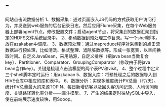 # -
网站点击流数据分析
1、数据采集：通过页面嵌入JS代码的方式获取用户访问行为，并发送到web服务的后台记录日志。然后应用Flume采集，在每个Web服务器上部署agent节点，修改配置文件；启动agent节点，将采集到的数据汇聚到指定的HDFS文件系统目录中。
2、移动数据到预处理工作目录。写一个shell脚本。放在azakaban中调度。
3、数据预处理：通过mapreduce程序对采集到的点击流数据进行预处理，比如清洗、格式整理、滤除脏数据等。形成一张宽表，以空间换取时间。自定义JavaBean，采用贴源，自定义排序（把java bean当做复合key）、Partitioner、Comparator、GroupingComparator（修改由于将java bean当作key）。关键是梳理点击流模型的两个表PV和visit。
4、整个过程中定义三个shell脚本定时运行：用azkaban
5、数据入库：将预处理之后的数据导入到HIVE仓库中相应的库和表中。
6、数据分析：实现多维度统计PV总量（时/天）、统计PV总量最大的来源TOP N、每日新增访客以及回头客访问记录、人均访问频度、关键路径转化率分析——漏斗模型。
7、产生的结果定时往MySQL中导入，使在前端展示速度较快，用Sqoop。
